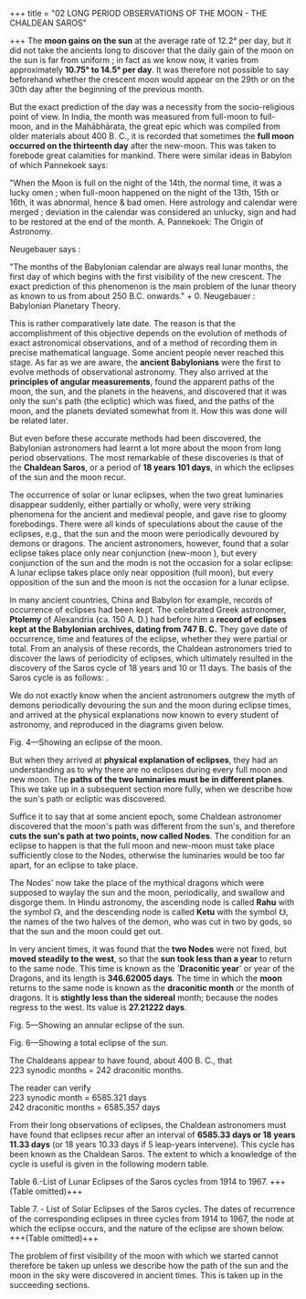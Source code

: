+++
title = "02 LONG PERIOD OBSERVATIONS OF THE MOON - THE CHALDEAN SAROS"

+++
The **moon gains on the sun** at the average rate of 12.2° per day, but it did not take the ancients long to discover that the daily gain of the moon on the sun is far from uniform ; in fact as we know now, it varies from approximately **10.75° to 14.5° per day**. It was therefore not possible to say beforehand whether the crescent moon would appear on the 29th or on the 30th day after the beginning of the previous month.

But the exact prediction of the day was a necessity from the socio-religious point of view. In India, the month was measured from full-moon to full-moon, and in the Mahābhārata, the great epic which was compiled from older materials about 400 B. C., it is recorded that sometimes the **full moon occurred on the thirteenth day** after the new-moon. This was taken to forebode great calamities for mankind. There were similar ideas in Babylon of which Pannekoek says: 

"When the Moon is full on the night of the 14th, the normal time, it was a lucky omen ; when full-moon happened on the night of the 13th, 15th or 16th, it was abnormal, hence & bad omen. Here astrology and calendar were merged ; deviation in the calendar was considered an unlucky, sign and had to be restored at the end of the month. A. Pannekoek: The Origin of Astronomy. 

Neugebauer says : 

"The months of the Babylonian calendar are always real lunar months, the first day of which begins with the first visibility of the new crescent. The exact prediction of this phenomenon is the main problem of the lunar theory as known to us from about 250 B.C. onwards." + 0. Neugebauer : Babylonian Planetary Theory. 

This is rather comparatively late date. The reason is that the accomplishment of this objective depends on the evolution of methods of exact astronomical observations, and of a method of recording them in precise mathematical language. Some ancient people never reached this stage. As far as we are aware, the **ancient Babylonians** were the first to evolve methods of observational astronomy. They also arrived at the **principles of angular measurements**, found the apparent paths of the moon, the sun, and the planets in the heavens, and discovered that it was only the sun's path (the ecliptic) which was fixed, and the paths of the moon, and the planets deviated somewhat from it. How this was done will be related later. 

But even before these accurate methods had been discovered, the Babylonian astronomers had learnt a lot more about the moon from long period observations. The most remarkable of these discoveries is that of the **Chaldean Saros**, or a period of **18 years 101 days**, in which the eclipses of the sun and the moon recur. 

The occurrence of solar or lunar eclipses, when the two great luminaries disappear suddenly, either partially or wholly, were very striking phenomena for the ancient and medieval people, and gave rise to gloomy forebodings. There were all kinds of speculations about the cause of the eclipses, e.g., that the sun and the moon were periodically devoured by demons or dragons. The ancient astronomers, however, found that a solar eclipse takes place only near conjunction (new-moon ), but every conjunction of the sun and the modn is not the occasion for a solar eclipse: A lunar eclipse takes place only near opposition (full moon), but every opposition of the sun and the moon is not the occasion for a lunar eclipse. 

In many ancient countries, China and Babylon for example, records of occurrence of eclipses had been kept. The celebrated Greek astronomer, **Ptolemy** of Alexandria (ca. 150 A. D.) had before him a **record of eclipses kept at the Babylonian archives, dating from 747 B. C.** They gave date of occurrence, time and features of the eclipse, whether they were partial or total. From an analysis of these records, the Chaldean astronomers tried to discover the laws of periodicity of eclipses, which ultimately resulted in the discovery of the Saros cycle of 18 years and 10 or 11 days. The basis of the Saros cycle is as follows: . 

We do not exactly know when the ancient astronomers outgrew the myth of demons periodically devouring the sun and the moon during eclipse times, and arrived at the physical explanations now known to every student of astronomy, and reproduced in the diagrams given below. 

Fig. 4—Showing an eclipse of the moon. 

But when they arrived at **physical explanation of eclipses**, they had an understanding as to why there are no eclipses during every full moon and new moon. The **paths of the two luminaries must be in different planes**. This we take up in a subsequent section more fully, when we describe how the sun's path or ecliptic was discovered. 

Suffice it to say that at some ancient epoch, some Chaldean astronomer discovered that the moon's path was different from the sun's, and therefore **cuts the sun's path at two points, now called Nodes**. The condition for an eclipse to happen is that the full moon and new-moon must take place sufficiently close to the Nodes, otherwise the luminaries would be too far apart, for an eclipse to take place. 

The Nodes' now take the place of the mythical dragons which were supposed to waylay the sun and the moon, periodically, and swallow and disgorge them. In Hindu astronomy, the ascending node is called **Rahu** with the symbol ☊, and the descending node is called **Ketu** with the symbol ☋, the names of the two halves of the demon, who was cut in two by gods, so that the sun and the moon could get out. 

In very ancient times, it was found that the **two Nodes** were not fixed, but **moved steadily to the west**, so that the **sun took less than a year** to return to the same node. This time is known as the '**Draconitic year**' or year of the Dragons, and its length is **346.62005 days**. The time in which the **moon** returns to the same node is known as the **draconitic month** or the month of dragons. It is **stightly less than the sidereal** month; because the nodes regress to the west. Its value is **27.21222 days**. 

Fig. 5—Showing an annular eclipse of the sun.

Fig. 6—Showing a total eclipse of the sun.  

The Chaldeans appear to have found, about 400 B. C., that  
223 synodic months = 242 draconitic months. 

The reader can verify  
223 synodic month = 6585.321 days  
242 draconitic months = 6585.357 days 

From their long observations of eclipses, the Chaldean astronomers must have found that eclipses recur after an interval of **6585.33 days or 18 years 11.33 days** (or 18 years 10.33 days if 5 leap-years intervene). This cycle has been known as the Chaldean Saros. The extent to which a knowledge of the cycle is useful is given in the following modern table.

Table 6.-List of Lunar Eclipses of the Saros cycles from 1914 to 1967. +++(Table omitted)+++ 

Table 7. - List of Solar Eclipses of the Saros cycles. The dates of recurrence of the corresponding eclipses in three cycles from 1914 to 1967, the node at which the eclipse occurs, and the nature of the eclipse are shown below. +++(Table omitted)+++

The problem of first visibility of the moon with which we started cannot therefore be taken up unless we describe how the path of the sun and the moon in the sky were discovered in ancient times. This is taken up in the succeeding sections. 
